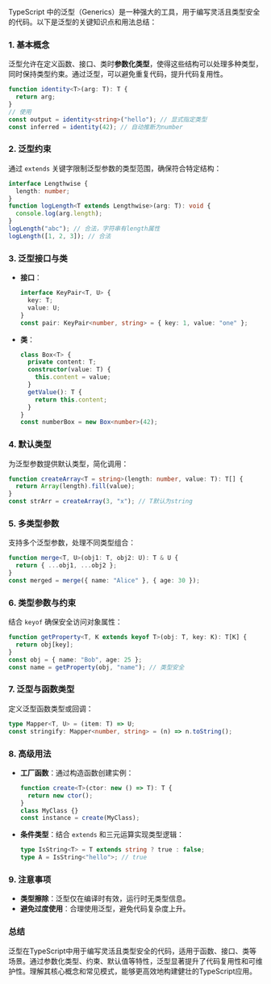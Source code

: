 TypeScript 中的泛型（Generics）是一种强大的工具，用于编写灵活且类型安全的代码。以下是泛型的关键知识点和用法总结：

### 1. **基本概念**
泛型允许在定义函数、接口、类时**参数化类型**，使得这些结构可以处理多种类型，同时保持类型约束。通过泛型，可以避免重复代码，提升代码复用性。

```typescript
function identity<T>(arg: T): T {
  return arg;
}
// 使用
const output = identity<string>("hello"); // 显式指定类型
const inferred = identity(42); // 自动推断为number
```

### 2. **泛型约束**
通过 `extends` 关键字限制泛型参数的类型范围，确保符合特定结构：
```typescript
interface Lengthwise {
  length: number;
}
function logLength<T extends Lengthwise>(arg: T): void {
  console.log(arg.length);
}
logLength("abc"); // 合法，字符串有length属性
logLength([1, 2, 3]); // 合法
```

### 3. **泛型接口与类**
- **接口**：
  ```typescript
  interface KeyPair<T, U> {
    key: T;
    value: U;
  }
  const pair: KeyPair<number, string> = { key: 1, value: "one" };
  ```
- **类**：
  ```typescript
  class Box<T> {
    private content: T;
    constructor(value: T) {
      this.content = value;
    }
    getValue(): T {
      return this.content;
    }
  }
  const numberBox = new Box<number>(42);
  ```

### 4. **默认类型**
为泛型参数提供默认类型，简化调用：
```typescript
function createArray<T = string>(length: number, value: T): T[] {
  return Array(length).fill(value);
}
const strArr = createArray(3, "x"); // T默认为string
```

### 5. **多类型参数**
支持多个泛型参数，处理不同类型组合：
```typescript
function merge<T, U>(obj1: T, obj2: U): T & U {
  return { ...obj1, ...obj2 };
}
const merged = merge({ name: "Alice" }, { age: 30 });
```

### 6. **类型参数与约束**
结合 `keyof` 确保安全访问对象属性：
```typescript
function getProperty<T, K extends keyof T>(obj: T, key: K): T[K] {
  return obj[key];
}
const obj = { name: "Bob", age: 25 };
const name = getProperty(obj, "name"); // 类型安全
```

### 7. **泛型与函数类型**
定义泛型函数类型或回调：
```typescript
type Mapper<T, U> = (item: T) => U;
const stringify: Mapper<number, string> = (n) => n.toString();
```

### 8. **高级用法**
- **工厂函数**：通过构造函数创建实例：
  ```typescript
  function create<T>(ctor: new () => T): T {
    return new ctor();
  }
  class MyClass {}
  const instance = create(MyClass);
  ```
- **条件类型**：结合 `extends` 和三元运算实现类型逻辑：
  ```typescript
  type IsString<T> = T extends string ? true : false;
  type A = IsString<"hello">; // true
  ```

### 9. **注意事项**
- **类型擦除**：泛型仅在编译时有效，运行时无类型信息。
- **避免过度使用**：合理使用泛型，避免代码复杂度上升。

### 总结
泛型在TypeScript中用于编写灵活且类型安全的代码，适用于函数、接口、类等场景。通过参数化类型、约束、默认值等特性，泛型显著提升了代码复用性和可维护性。理解其核心概念和常见模式，能够更高效地构建健壮的TypeScript应用。